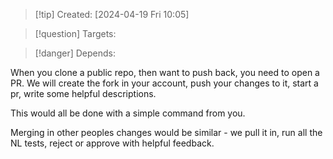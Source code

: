 
>[!tip] Created: [2024-04-19 Fri 10:05]

>[!question] Targets: 

>[!danger] Depends: 

When you clone a public repo, then want to push back, you need to open a PR.
We will create the fork in your account, push your changes to it, start a pr, write some helpful descriptions.

This would all be done with a simple command from you.

Merging in other peoples changes would be similar - we pull it in, run all the NL tests, reject or approve with helpful feedback.